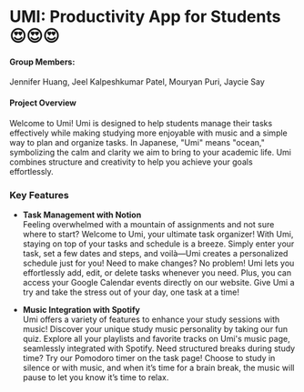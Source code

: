 # UMI: Productivity App for Students 😍😍😍

#### Group Members:
Jennifer Huang, Jeel Kalpeshkumar Patel, Mouryan Puri, Jaycie Say

#### Project Overview
Welcome to Umi! Umi is designed to help students manage their tasks effectively while making studying more enjoyable with 
music and a simple way to plan and organize tasks. In Japanese, "Umi" means "ocean," symbolizing the calm and clarity we aim 
to bring to your academic life. Umi combines structure and creativity to help you achieve your goals effortlessly.

### Key Features

- **Task Management with Notion**  
  Feeling overwhelmed with a mountain of assignments and not sure where to start? Welcome to Umi, your ultimate task organizer! With Umi, staying on top of your tasks 
  and schedule is a breeze. Simply enter your task, set a few dates and steps, and voilà—Umi creates a personalized schedule just for you! Need to make changes? 
  No problem! Umi lets you effortlessly add, edit, or delete tasks whenever you need. Plus, you can access your Google Calendar events directly on our website.
  Give Umi a try and take the stress out of your day, one task at a time!

- **Music Integration with Spotify**  
 Umi offers a variety of features to enhance your study sessions with music! Discover your unique study music personality by taking our fun quiz. 
  Explore all your playlists and favorite tracks on Umi's music page, seamlessly integrated with Spotify. Need structured breaks during study time? 
  Try our Pomodoro timer on the task page! Choose to study in silence or with music, and when it’s time for a brain break, the music will pause to 
  let you know it’s time to relax.
